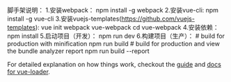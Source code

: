 脚手架说明：
    1.安装webpack：
        npm install -g webpack
    2.安装vue-cli:
        npm install -g vue-cli
    3.安装vuejs-templates(https://github.com/vuejs-templates):
        vue init webpack vue-webpack
        cd vue-webpack
    4.安装依赖：
        npm install
    5.启动项目（开发）：
        npm run dev
    6.构建项目（生产）：
        # build for production with minification
        npm run build
        # build for production and view the bundle analyzer report
        npm run build --report

For detailed explanation on how things work, checkout the [guide](http://vuejs-templates.github.io/webpack/) and [docs for vue-loader](http://vuejs.github.io/vue-loader).
